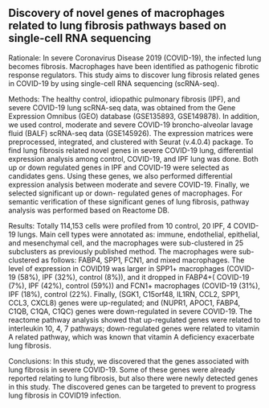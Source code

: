 ## Discovery of novel genes of macrophages related to lung fibrosis pathways based on single-cell RNA sequencing

Rationale: In severe Coronavirus Disease 2019 (COVID-19), the infected lung becomes fibrosis. Macrophages have been identified as pathogenic fibrotic response regulators. This study aims to discover lung fibrosis related genes in COVID-19 by using single-cell RNA sequencing (scRNA-seq). 

Methods: The healthy control, idiopathic pulmonary fibrosis (IPF), and severe COVID-19 lung scRNA-seq data, was obtained from the Gene Expression Omnibus (GEO) database (GSE135893, GSE149878). In addition, we used control, moderate and severe COVID-19 broncho-alveolar lavage fluid (BALF) scRNA-seq data (GSE145926). The expression matrices were preprocessed, integrated, and clustered with Seurat (v.4.0.4) package. To find lung fibrosis related novel genes in severe COVID-19 lung, differential expression analysis among control, COVID-19, and IPF lung was done. Both up or down regulated genes in IPF and COVID-19 were selected as candidates gens. Using these genes, we also performed differential expression analysis between moderate and severe COVID-19. Finally, we selected significant up or down- regulated genes of macrophages. For semantic verification of these significant genes of lung fibrosis, pathway analysis was performed based on Reactome DB. 

Results: Totally 114,153 cells were profiled from 10 control, 20 IPF, 4 COVID-19 lungs. Main cell types were annotated as: immune, endothelial, epithelial, and mesenchymal cell, and the macrophages were sub-clustered in 25 subclusters as previously published method. The macrophages were sub-clustered as follows: FABP4, SPP1, FCN1, and mixed macrophages. The level of expression in COVID19 was larger in SPP1+ macrophages (COVID-19 (58%), IPF (32%), control (8%)), and it dropped in FABP4+( COVID-19 (7%), IPF (42%), control (59%)) and FCN1+ macrophages (COVID-19 (31%), IPF (18%), control (22%). Finally, (SGK1, C15orf48, IL1RN, CCL2, SPP1, CCL3, CXCL8) genes were up-regulated; and (NUPR1, APOC1, FABP4, C1QB, C1QA, C1QC) genes were down-regulated in severe COVID-19. The reactome pathway analysis showed that up-regulated genes were related to interleukin 10, 4, 7 pathways; down-regulated genes were related to vitamin A related pathway, which was known that vitamin A deficiency exacerbate lung fibrosis. 

Conclusions:
In this study, we discovered that the genes associated with lung fibrosis in severe COVID-19. Some of these genes were already reported relating to lung fibrosis, but also there were newly detected genes in this study. The discovered genes can be targeted to prevent to progress lung fibrosis in COVID19 infection. 

